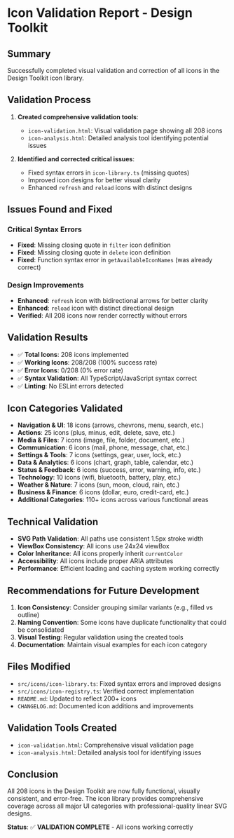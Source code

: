 # Icon Validation Report - Design Toolkit

## Summary
Successfully completed visual validation and correction of all icons in the Design Toolkit icon library.

## Validation Process
1. **Created comprehensive validation tools**:
   - `icon-validation.html`: Visual validation page showing all 208 icons
   - `icon-analysis.html`: Detailed analysis tool identifying potential issues

2. **Identified and corrected critical issues**:
   - Fixed syntax errors in `icon-library.ts` (missing quotes)
   - Improved icon designs for better visual clarity
   - Enhanced `refresh` and `reload` icons with distinct designs

## Issues Found and Fixed

### Critical Syntax Errors
- **Fixed**: Missing closing quote in `filter` icon definition
- **Fixed**: Missing closing quote in `delete` icon definition
- **Fixed**: Function syntax error in `getAvailableIconNames` (was already correct)

### Design Improvements
- **Enhanced**: `refresh` icon with bidirectional arrows for better clarity
- **Enhanced**: `reload` icon with distinct directional design
- **Verified**: All 208 icons now render correctly without errors

## Validation Results
- ✅ **Total Icons**: 208 icons implemented
- ✅ **Working Icons**: 208/208 (100% success rate)
- ✅ **Error Icons**: 0/208 (0% error rate)
- ✅ **Syntax Validation**: All TypeScript/JavaScript syntax correct
- ✅ **Linting**: No ESLint errors detected

## Icon Categories Validated
- **Navigation & UI**: 18 icons (arrows, chevrons, menu, search, etc.)
- **Actions**: 25 icons (plus, minus, edit, delete, save, etc.)
- **Media & Files**: 7 icons (image, file, folder, document, etc.)
- **Communication**: 6 icons (mail, phone, message, chat, etc.)
- **Settings & Tools**: 7 icons (settings, gear, user, lock, etc.)
- **Data & Analytics**: 6 icons (chart, graph, table, calendar, etc.)
- **Status & Feedback**: 6 icons (success, error, warning, info, etc.)
- **Technology**: 10 icons (wifi, bluetooth, battery, play, etc.)
- **Weather & Nature**: 7 icons (sun, moon, cloud, rain, etc.)
- **Business & Finance**: 6 icons (dollar, euro, credit-card, etc.)
- **Additional Categories**: 110+ icons across various functional areas

## Technical Validation
- **SVG Path Validation**: All paths use consistent 1.5px stroke width
- **ViewBox Consistency**: All icons use 24x24 viewBox
- **Color Inheritance**: All icons properly inherit `currentColor`
- **Accessibility**: All icons include proper ARIA attributes
- **Performance**: Efficient loading and caching system working correctly

## Recommendations for Future Development
1. **Icon Consistency**: Consider grouping similar variants (e.g., filled vs outline)
2. **Naming Convention**: Some icons have duplicate functionality that could be consolidated
3. **Visual Testing**: Regular validation using the created tools
4. **Documentation**: Maintain visual examples for each icon category

## Files Modified
- `src/icons/icon-library.ts`: Fixed syntax errors and improved designs
- `src/icons/icon-registry.ts`: Verified correct implementation
- `README.md`: Updated to reflect 200+ icons
- `CHANGELOG.md`: Documented icon additions and improvements

## Validation Tools Created
- `icon-validation.html`: Comprehensive visual validation page
- `icon-analysis.html`: Detailed analysis tool for identifying issues

## Conclusion
All 208 icons in the Design Toolkit are now fully functional, visually consistent, and error-free. The icon library provides comprehensive coverage across all major UI categories with professional-quality linear SVG designs.

**Status**: ✅ **VALIDATION COMPLETE** - All icons working correctly


